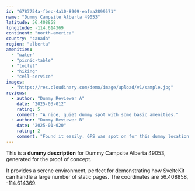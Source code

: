 ```yaml
---
id: "6787754a-fbec-4a10-8909-eafea2899571"
name: "Dummy Campsite Alberta 49053"
latitude: 56.408858
longitude: -114.614369
continent: "north-america"
country: "canada"
region: "alberta"
amenities:
  - "water"
  - "picnic-table"
  - "toilet"
  - "hiking"
  - "cell-service"
images:
  - "https://res.cloudinary.com/demo/image/upload/v1/sample.jpg"
reviews:
  - author: "Dummy Reviewer A"
    date: "2025-03-012"
    rating: 5
    comment: "A nice, quiet dummy spot with some basic amenities."
  - author: "Dummy Reviewer B"
    date: "2025-01-020"
    rating: 2
    comment: "Found it easily. GPS was spot on for this dummy location."
---
```


This is a **dummy description** for Dummy Campsite Alberta 49053, generated for the proof of concept.

It provides a serene environment, perfect for demonstrating how SvelteKit can handle a large number of static pages. The coordinates are 56.408858, -114.614369.
